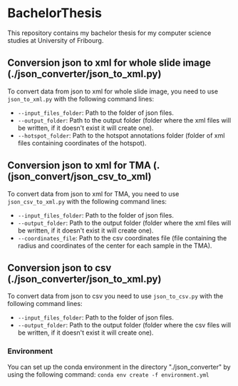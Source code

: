 # BachelorThesis
This repository contains my bachelor thesis for my computer science studies at University of Fribourg.

## Conversion json to xml for whole slide image (./json_converter/json_to_xml.py)
To convert data from json to xml for whole slide image, you need to use `json_to_xml.py` with the following command lines:
- `--input_files_folder`: Path to the folder of json files.
- `--output_folder`: Path to the output folder (folder where the xml files will be written, if it doesn't exist it will create one).
- `--hotspot_folder`: Path to the hotspot annotations folder (folder of xml files containing coordinates of the hotspot).

## Conversion json to xml for TMA (.(json_convert/json_csv_to_xml)
To convert data from json to xml for TMA, you need to use `json_csv_to_xml.py` with the following command lines:
- `--input_files_folder`: Path to the folder of json files.
- `--output_folder`: Path to the output folder (folder where the xml files will be written, if it doesn't exist it will create one).
- `--coordinates_file`: Path to the csv coordinates file (file containing the radius and coordinates of the center for each sample in the TMA).

## Conversion json to csv (./json_converter/json_to_xml.py)
To convert data from json to csv you need to use `json_to_csv.py` with the following command lines:
- `--input_files_folder`: Path to the folder of json files.
- `--output_folder`: Path to the output folder (folder where the csv files will be written, if it doesn't exist it will create one).

### Environment
You can set up the conda environment in the directory "./json_converter" by using the following command: `conda env create -f environment.yml`

